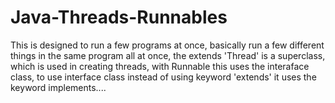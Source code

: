 # Java-Threads-Runnables
This is designed to run a few programs at once, basically run a few different things in the same program all at once, the extends 'Thread' is a superclass, which is used in creating threads, with Runnable this uses the interaface class, to use interface class instead of using keyword 'extends' it uses the keyword implements....
